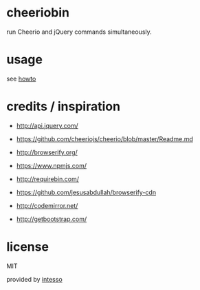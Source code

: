 # cheeriobin

run Cheerio and jQuery commands simultaneously.

# usage

see [howto](howto.md)


# credits / inspiration

 - http://api.jquery.com/
 - https://github.com/cheeriojs/cheerio/blob/master/Readme.md
 
 - http://browserify.org/
 - https://www.npmjs.com/

 - http://requirebin.com/
 - https://github.com/jesusabdullah/browserify-cdn
 
 - http://codemirror.net/
 - http://getbootstrap.com/

# license

MIT

provided by [intesso](//intesso.com)

